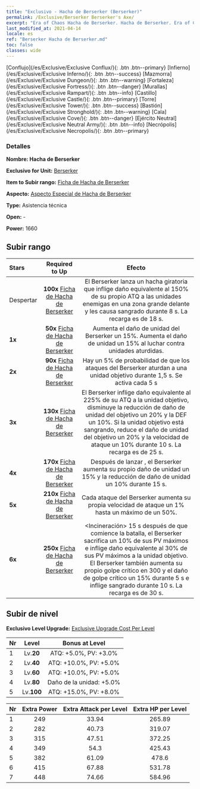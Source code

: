 ```yaml
---
title: "Exclusivo - Hacha de Berserker (Berserker)"
permalink: /Exclusive/Berserker Berserker's Axe/
excerpt: "Era of Chaos Hacha de Berserker. Hacha de Berserker. Era of Chaos Exclusivo Hacha de Berserker. Berserker Exclusivo."
last_modified_at: 2021-04-14
locale: es
ref: "Berserker Hacha de Berserker.md"
toc: false
classes: wide
---
```

 [Conflujo](/es/Exclusive/Exclusive Conflux/){: .btn .btn--primary} [Infierno](/es/Exclusive/Exclusive Inferno/){: .btn .btn--success} [Mazmorra](/es/Exclusive/Exclusive Dungeon/){: .btn .btn--warning} [Fortaleza](/es/Exclusive/Exclusive Fortress/){: .btn .btn--danger} [Murallas](/es/Exclusive/Exclusive Rampart/){: .btn .btn--info} [Castillo](/es/Exclusive/Exclusive Castle/){: .btn .btn--primary} [Torre](/es/Exclusive/Exclusive Tower/){: .btn .btn--success} [Bastión](/es/Exclusive/Exclusive Stronghold/){: .btn .btn--warning} [Cala](/es/Exclusive/Exclusive Cove/){: .btn .btn--danger} [Ejército Neutral](/es/Exclusive/Exclusive Neutral Army/){: .btn .btn--info} [Necrópolis](/es/Exclusive/Exclusive Necropolis/){: .btn .btn--primary} 

### Detalles
 **Nombre: Hacha de Berserker** 

 **Exclusivo for Unit:** [Berserker](/es/units/Berserker/) 

 **Item to Subir rango:** [Ficha de Hacha de Berserker](/es/Items/con_983/)

 **Aspecto:** [Aspecto Especial de Hacha de Berserker](/es/Items/con_651/)

 **Type:** Asistencia técnica

 **Open:** -

 **Power:** 1660

## Subir rango

  |     Stars    |  Required to Up | Efecto |
  |:-------------|:---------------:|:---------------:|
  |  Despertar  | **100x** [Ficha de Hacha de Berserker](/es/Items/con_983/) | <Hacha Giratoria> El Berserker lanza un hacha giratoria que inflige daño equivalente al 150% de su propio ATQ a las unidades enemigas en una zona grande delante y les causa sangrado durante 8 s. La recarga es de 18 s. |
  | **1x** <i class="fas fa-star"/> | **50x** [Ficha de Hacha de Berserker](/es/Items/con_983/) | Aumenta el daño de unidad del Berserker un 15%. Aumenta el daño de unidad un 15% al luchar contra unidades aturdidas. |
  | **2x** <i class="fas fa-star"/> | **90x** [Ficha de Hacha de Berserker](/es/Items/con_983/) | Hay un 5% de probabilidad de que los ataques del Berserker aturdan a una unidad objetivo durante 1,5 s. Se activa cada 5 s |
  | **3x** <i class="fas fa-star"/> | **130x** [Ficha de Hacha de Berserker](/es/Items/con_983/) | <Golpe Letal> El Berserker inflige daño equivalente al 225% de su ATQ a la unidad objetivo, disminuye la reducción de daño de unidad del objetivo un 20% y la DEF un 10%. Si la unidad objetivo está sangrando, reduce el daño de unidad del objetivo un 20% y la velocidad de ataque un 10% durante 10 s. La recarga es de 25 s. |
  | **4x** <i class="fas fa-star"/> | **170x** [Ficha de Hacha de Berserker](/es/Items/con_983/) | Después de lanzar <Golpe Letal>, el Berserker aumenta su propio daño de unidad un 15% y la reducción de daño de unidad un 10% durante 15 s. |
  | **5x** <i class="fas fa-star"/> | **210x** [Ficha de Hacha de Berserker](/es/Items/con_983/) | Cada ataque del Berserker aumenta su propia velocidad de ataque un 1% hasta un máximo de un 50%. |
  | **6x** <i class="fas fa-star"/> | **250x** [Ficha de Hacha de Berserker](/es/Items/con_983/) | <Incineración> 15 s después de que comience la batalla, el Berserker sacrifica un 10% de sus PV máximos e inflige daño equivalente al 30% de sus PV máximos a la unidad objetivo. El Berserker también aumenta su propio golpe crítico en 300 y el daño de golpe crítico un 15% durante 5 s e inflige sangrado durante 10 s. La recarga es de 30 s. |


## Subir de nivel
 **Exclusivo Level Upgrade:** [Exclusive Upgrade Cost Per Level](/Exclusive/ExclusiveUpgradeCostPerLevel/)

  |  Nr  |   Level  | Bonus at Level |
  |:-----|:--------:|:--------------:|
  | 1 | Lv.**20** | ATQ: +5.0%, PV: +3.0% |
  | 2 | Lv.**40** | ATQ: +10.0%, PV: +5.0% |
  | 3 | Lv.**60** | ATQ: +10.0%, PV: +5.0% |
  | 4 | Lv.**80** | Daño de la unidad: +5.0% |
  | 5 | Lv.**100** | ATQ: +15.0%, PV: +8.0% |


  |  Nr  |  Extra Power | Extra Attack per Level | Extra HP per Level |
  |:-----|:--------:|:--------:|:--------:|
  | 1 | 249 | 33.94 | 265.89 |
  | 2 | 282 | 40.73 | 319.07 |
  | 3 | 315 | 47.51 | 372.25 |
  | 4 | 349 | 54.3 | 425.43 |
  | 5 | 382 | 61.09 | 478.6 |
  | 6 | 415 | 67.88 | 531.78 |
  | 7 | 448 | 74.66 | 584.96 |


